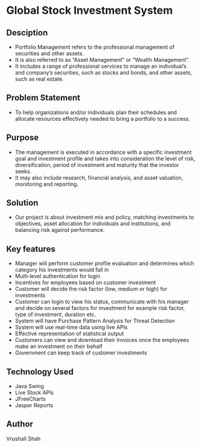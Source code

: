 # Global Stock Investment System

## Desciption
- Portfolio Management refers to the professional management of securities and other assets. 
- It is also referred to as “Asset Management” or “Wealth Management”.
- It includes a range of professional services to manage an individual’s and company’s securities, such as stocks and bonds, and other assets, such as real estate. 

## Problem Statement
- To help organizations and/or individuals plan their schedules and allocate resources effectively needed to bring a portfolio to a success.

## Purpose
- The management is executed in accordance with a specific investment goal and investment profile and takes into consideration the level of risk, diversification, period of investment and maturity that the investor seeks. 
- It may also include research, financial analysis, and asset valuation, monitoring and reporting.

## Solution
- Our project is about investment mix and policy, matching investments to objectives, asset allocation for individuals and institutions, and balancing risk against performance.

## Key features
- Manager will perform customer profile evaluation and determines which category his investments would fall in
- Multi-level authentication for login
- Incentives for employees based on customer investment
- Customer will decide the risk factor (low, medium or high) for investments
- Customer can login to view his status, communicate with his manager and decide on several factors for investment for example risk factor, type of investment, duration etc.
- System will have Purchase Pattern Analysis for Threat Detection
- System will use real-time data using live APIs
- Effective representation of statistical output
- Customers can view and download their Invoices once the employees make an investment on their behalf
- Government can keep track of customer investments

## Technology Used
- Java Swing
- Live Stock APIs
- JFreeCharts
- Jasper Reports

## Author
Vrushali Shah
